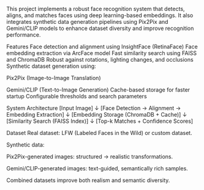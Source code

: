 This project implements a robust face recognition system that detects, aligns, and matches faces using deep learning-based embeddings.
It also integrates synthetic data generation pipelines using Pix2Pix and Gemini/CLIP models to enhance dataset diversity and improve recognition performance.

Features
Face detection and alignment using InsightFace (RetinaFace)
Face embedding extraction via ArcFace model
Fast similarity search using FAISS and ChromaDB
Robust against rotations, lighting changes, and occlusions
Synthetic dataset generation using:

Pix2Pix (Image-to-Image Translation)

Gemini/CLIP (Text-to-Image Generation)
Cache-based storage for faster startup
Configurable thresholds and search parameters

System Architecture
[Input Image]
     ↓
[Face Detection → Alignment → Embedding Extraction]
     ↓
[Embedding Storage (ChromaDB + Cache)]
     ↓
[Similarity Search (FAISS Index)]
     ↓
[Top-k Matches + Confidence Scores]


Dataset
Real dataset: LFW (Labeled Faces in the Wild) or custom dataset.

Synthetic data:

Pix2Pix-generated images: structured → realistic transformations.

Gemini/CLIP-generated images: text-guided, semantically rich samples.

Combined datasets improve both realism and semantic diversity.


